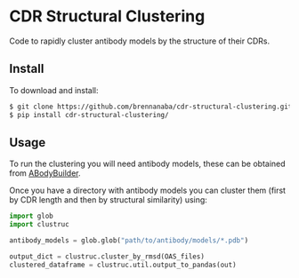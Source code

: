 # CDR Structural Clustering

Code to rapidly cluster antibody models by the structure of their CDRs.

## Install

To download and install:

```bash
$ git clone https://github.com/brennanaba/cdr-structural-clustering.git
$ pip install cdr-structural-clustering/
```

## Usage

To run the clustering you will need antibody models, these can be obtained from <a href="http://opig.stats.ox.ac.uk/webapps/newsabdab/sabpred/abodybuilder/">ABodyBuilder</a>.

Once you have a directory with antibody models you can cluster them (first by CDR length and then by structural similarity) using:


```python
import glob
import clustruc

antibody_models = glob.glob("path/to/antibody/models/*.pdb")

output_dict = clustruc.cluster_by_rmsd(OAS_files)
clustered_dataframe = clustruc.util.output_to_pandas(out)
```
